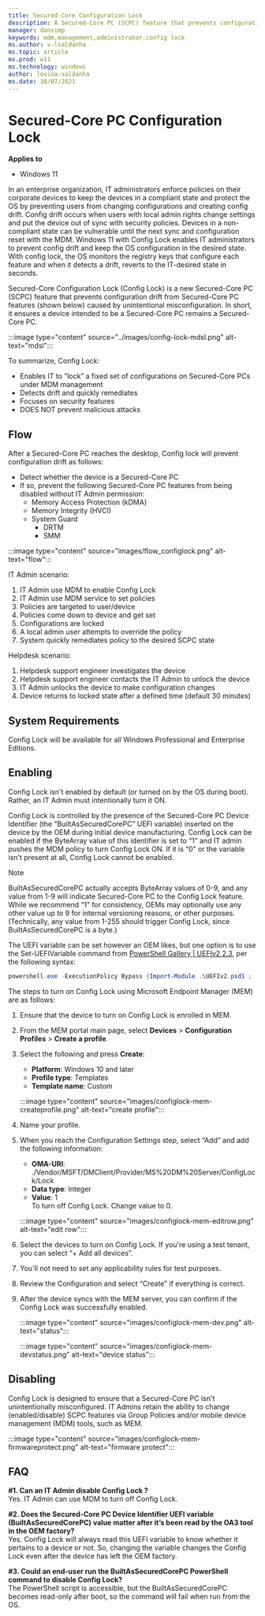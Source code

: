 ```yaml
---
title: Secured-Core Configuration Lock
description: A Secured-Core PC (SCPC) feature that prevents configuration drift from Secured-Core PC features (shown below) caused by unintentional misconfiguration. 
manager: dansimp
keywords: mdm,management,administrator,config lock
ms.author: v-lsaldanha
ms.topic: article
ms.prod: w11
ms.technology: windows
author: lovina-saldanha
ms.date: 10/07/2021
---
```


# Secured-Core PC Configuration Lock 

**Applies to**

-   Windows 11

In an enterprise organization, IT administrators enforce policies on their corporate devices to keep the devices in a compliant state and protect the OS by preventing users from changing configurations and creating config drift. Config drift occurs when users with local admin rights change settings and put the device out of sync with security policies. Devices in a non-compliant state can be vulnerable until the next sync and configuration reset with the MDM. Windows 11 with Config Lock enables IT administrators to prevent config drift and keep the OS configuration in the desired state. With config lock, the OS monitors the registry keys that configure each feature and when it detects a drift, reverts to the IT-desired state in seconds.

Secured-Core Configuration Lock (Config Lock) is a new Secured-Core PC (SCPC) feature that prevents configuration drift from Secured-Core PC features (shown below) caused by unintentional misconfiguration. In short, it ensures a device intended to be a Secured-Core PC remains a Secured-Core PC.

:::image type="content" source="../images/config-lock-mdsl.png" alt-text="mdsl":::

To summarize, Config Lock:

- Enables IT to “lock” a fixed set of configurations on Secured-Core PCs under MDM management
- Detects drift and quickly remediates
- Focuses on security features
- DOES NOT prevent malicious attacks

## Flow

After a Secured-Core PC reaches the desktop, Config lock will prevent configuration drift as follows:

- Detect whether the device is a Secured-Core PC
- If so, prevent the following Secured-Core PC features from being disabled without IT Admin permission:
    - Memory Access Protection (kDMA)
    - Memory Integrity (HVCI)
    - System Guard
        - DRTM
        - SMM

:::image type="content" source="images/flow_configlock.png" alt-text="flow":::

IT Admin scenario:

1. IT Admin use MDM to enable Config Lock
1. IT Admin use MDM service to set policies
1. Policies are targeted to user/device
1. Policies come down to device and get set
1. Configurations are locked
1. A local admin user attempts to override the policy
1. System quickly remediates policy to the desired SCPC state

Helpdesk scenario:

1. Helpdesk support engineer investigates the device
1. Helpdesk support engineer contacts the IT Admin to unlock the device
1. IT Admin unlocks the device to make configuration changes
1. Device returns to locked state after a defined time (default 30 minutes)

## System Requirements

Config Lock will be available for all Windows Professional and Enterprise Editions.  

## Enabling

Config Lock isn't enabled by default (or turned on by the OS during boot). Rather, an IT Admin must intentionally turn it ON.
 
Config Lock is controlled by the presence of the Secured-Core PC Device Identifier (the “BuiltAsSecuredCorePC” UEFI variable) inserted on the device by the OEM during initial device manufacturing. Config Lock can be enabled if the ByteArray value of this identifier is set to “1” and IT admin pushes the MDM policy to turn Config Lock ON. If it is “0” or the variable isn't present at all, Config Lock cannot be enabled.

> [!NOTE]
> BuiltAsSecuredCorePC actually accepts ByteArray values of 0-9, and any value from 1-9 will indicate Secured-Core PC to the Config Lock feature.  While we recommend “1” for consistency, OEMs may optionally use any other value up to 9 for internal versioning reasons, or other purposes.  (Technically, any value from 1-255 should trigger Config Lock, since BuiltAsSecuredCorePC is a byte.)

The UEFI variable can be set however an OEM likes, but one option is to use the Set-UEFIVariable command from [PowerShell Gallery | UEFIv2 2.3](https://www.powershellgallery.com/packages/UEFIv2/2.3), per the following syntax:

```powershell
powershell.exe -ExecutionPolicy Bypass {Import-Module .\UEFIv2.psd1 ;  Set-UEFIVariable -VariableName BuiltAsSecuredCorePC -Namespace '{77fa9abd-0359-4d32-bd60-28f4e78f784b}' -ByteArray @(01) }. common ..]
```

The steps to turn on Config Lock using Microsoft Endpoint Manager (MEM) are as follows:

1. Ensure that the device to turn on Config Lock is enrolled in MEM.
1. From the MEM portal main page, select **Devices** > **Configuration Profiles** > **Create a profile**.
1. Select the following and press **Create**:
    - **Platform**: Windows 10 and later
    - **Profile type**: Templates
    - **Template name**: Custom

    :::image type="content" source="images/configlock-mem-createprofile.png" alt-text="create profile":::

1. Name your profile.
1. When you reach the Configuration Settings step, select “Add” and add the following information:
    - **OMA-URI**: ./Vendor/MSFT/DMClient/Provider/MS%20DM%20Server/ConfigLock/Lock
    - **Data type**: Integer
    - **Value**: 1 </br>
    To turn off Config Lock. Change value to 0.

    :::image type="content" source="images/configlock-mem-editrow.png" alt-text="edit row":::

1. Select the devices to turn on Config Lock. If you're using a test tenant, you can select “+ Add all devices”.
1. You'll not need to set any applicability rules for test purposes.
1. Review the Configuration and select “Create” if everything is correct.
1. After the device syncs with the MEM server, you can confirm if the Config Lock was successfully enabled.

    :::image type="content" source="images/configlock-mem-dev.png" alt-text="status":::

    :::image type="content" source="images/configlock-mem-devstatus.png" alt-text="device status":::

## Disabling
Config Lock is designed to ensure that a Secured-Core PC isn't unintentionally misconfigured.  IT Admins retain the ability to change (enabled/disable) SCPC features via Group Policies and/or mobile device management (MDM) tools, such as MEM.

:::image type="content" source="images/configlock-mem-firmwareprotect.png" alt-text="firmware protect":::
 
## FAQ

**#1. Can an IT Admin disable Config Lock ?** </br>
	Yes. IT Admin can use MDM to turn off Config Lock.

**#2. Does the Secured-Core PC Device Identifier UEFI variable (BuiltAsSecuredCorePC) value matter after it’s been read by the OA3 tool in the OEM factory?** </br>
    Yes. Config Lock will always read this UEFI variable to know whether it pertains to a device or not. So, changing the variable changes the Config Lock even after the device has left the OEM factory.

**#3. Could an end-user run the BuiltAsSecuredCorePC PowerShell command to disable Config Lock?** </br>
	The PowerShell script is accessible, but the BuiltAsSecuredCorePC becomes read-only after boot, so the command will fail when run from the OS.
